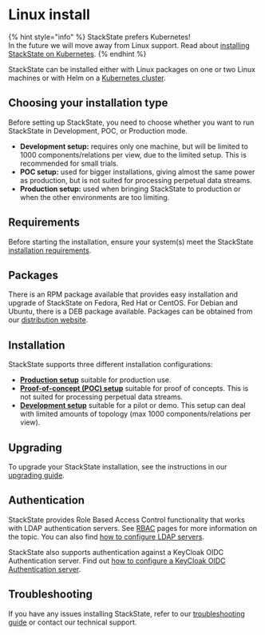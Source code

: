 # Linux install

{% hint style="info" %}
StackState prefers Kubernetes!  
In the future we will move away from Linux support. Read about [installing StackState on Kubernetes](/setup/installation/kubernetes_install/README.md).
{% endhint %}

StackState can be installed either with Linux packages on one or two Linux machines or with Helm on a [Kubernetes cluster](/setup/installation/kubernetes_install/README.md).

## Choosing your installation type

Before setting up StackState, you need to choose whether you want to run StackState in Development, POC, or Production mode.

* **Development setup:** requires only one machine, but will be limited to 1000 components/relations per view, due to the limited setup. This is recommended for small trials.
* **POC setup:** used for bigger installations, giving almost the same power as production, but is not suited for processing perpetual data streams.
* **Production setup:** used when bringing StackState to production or when the other environments are too limiting.

## Requirements

Before starting the installation, ensure your system\(s\) meet the StackState [installation requirements](/setup/requirements.md).

## Packages

There is an RPM package available that provides easy installation and upgrade of StackState on Fedora, Red Hat or CentOS. For Debian and Ubuntu, there is a DEB package available. Packages can be obtained from our [distribution website](/setup/installation/linux_install/download.md).

## Installation

StackState supports three different installation configurations:

* [**Production setup**](/setup/installation/linux_install/production-installation.md) suitable for production use.
* [**Proof-of-concept \(POC\) setup**](/setup/installation/linux_install/poc-installation.md) suitable for proof of concepts. This is not suited for processing perpetual data streams.
* [**Development setup**](/setup/installation/linux_install/development-installation.md) suitable for a pilot or demo. This setup can deal with limited amounts of topology \(max 1000 components/relations per view\).

## Upgrading

To upgrade your StackState installation, see the instructions in our [upgrading guide](/setup/upgrade-stackstate/steps-to-upgrade.md).

## Authentication

StackState provides Role Based Access Control functionality that works with LDAP authentication servers. See [RBAC](/configure/security/rbac/role_based_access_control.md) pages for more information on the topic. You can also find [how to configure LDAP servers](/setup/authentication.md).

StackState also supports authentication against a KeyCloak OIDC Authentication server. Find out [how to configure a KeyCloak OIDC Authentication server](/setup/authentication.md#keycloak-oidc-authentication-server).

## Troubleshooting

If you have any issues installing StackState, refer to our [troubleshooting guide](/setup/installation/troubleshooting.md) or contact our technical support.
